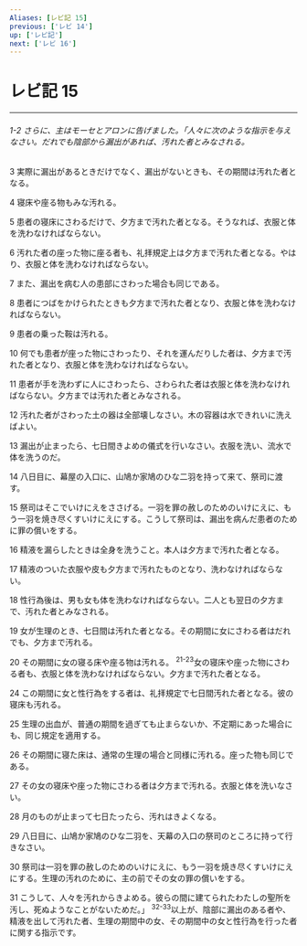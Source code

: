 ```yaml
---
Aliases: [レビ記 15]
previous: ['レビ 14']
up: ['レビ記']
next: ['レビ 16']
---
```

# レビ記 15

***
###### 1-2 さらに、主はモーセとアロンに告げました。「人々に次のような指示を与えなさい。だれでも陰部から漏出があれば、汚れた者とみなされる。 



3 
実際に漏出があるときだけでなく、漏出がないときも、その期間は汚れた者となる。 



4 
寝床や座る物もみな汚れる。 



5 
患者の寝床にさわるだけで、夕方まで汚れた者となる。そうなれば、衣服と体を洗わなければならない。 



6 
汚れた者の座った物に座る者も、礼拝規定上は夕方まで汚れた者となる。やはり、衣服と体を洗わなければならない。 



7 
また、漏出を病む人の患部にさわった場合も同じである。 



8 
患者につばをかけられたときも夕方まで汚れた者となり、衣服と体を洗わなければならない。 



9 
患者の乗った鞍は汚れる。 



10 
何でも患者が座った物にさわったり、それを運んだりした者は、夕方まで汚れた者となり、衣服と体を洗わなければならない。 



11 
患者が手を洗わずに人にさわったら、さわられた者は衣服と体を洗わなければならない。夕方までは汚れた者とみなされる。 



12 
汚れた者がさわった土の器は全部壊しなさい。木の容器は水できれいに洗えばよい。 



13 
漏出が止まったら、七日間きよめの儀式を行いなさい。衣服を洗い、流水で体を洗うのだ。 



14 
八日目に、幕屋の入口に、山鳩か家鳩のひな二羽を持って来て、祭司に渡す。 



15 
祭司はそこでいけにえをささげる。一羽を罪の赦しのためのいけにえに、もう一羽を焼き尽くすいけにえにする。こうして祭司は、漏出を病んだ患者のために罪の償いをする。 



16 
精液を漏らしたときは全身を洗うこと。本人は夕方まで汚れた者となる。 



17 
精液のついた衣服や皮も夕方まで汚れたものとなり、洗わなければならない。 



18 
性行為後は、男も女も体を洗わなければならない。二人とも翌日の夕方まで、汚れた者とみなされる。 



19 
女が生理のとき、七日間は汚れた者となる。その期間に女にさわる者はだれでも、夕方まで汚れる。 



20 
その期間に女の寝る床や座る物は汚れる。 <sup class="versenum">21-23</sup>女の寝床や座った物にさわる者も、衣服と体を洗わなければならない。夕方まで汚れた者となる。 



24 
この期間に女と性行為をする者は、礼拝規定で七日間汚れた者となる。彼の寝床も汚れる。 



25 
生理の出血が、普通の期間を過ぎても止まらないか、不定期にあった場合にも、同じ規定を適用する。 



26 
その期間に寝た床は、通常の生理の場合と同様に汚れる。座った物も同じである。 



27 
その女の寝床や座った物にさわる者は夕方まで汚れる。衣服と体を洗いなさい。 



28 
月のものが止まって七日たったら、汚れはきよくなる。 



29 
八日目に、山鳩か家鳩のひな二羽を、天幕の入口の祭司のところに持って行きなさい。 



30 
祭司は一羽を罪の赦しのためのいけにえに、もう一羽を焼き尽くすいけにえにする。生理の汚れのために、主の前でその女の罪の償いをする。 



31 
こうして、人々を汚れからきよめる。彼らの間に建てられたわたしの聖所を汚し、死ぬようなことがないためだ。」 <sup class="versenum">32-33</sup>以上が、陰部に漏出のある者や、精液を出して汚れた者、生理の期間中の女、その期間中の女と性行為を行った者に関する指示です。
